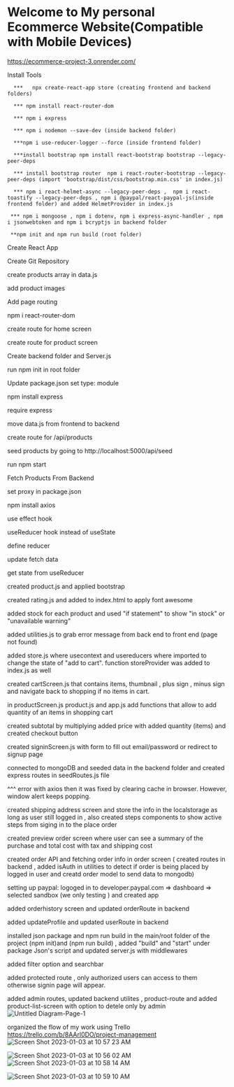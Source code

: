 # Welcome to My personal Ecommerce Website(Compatible with Mobile Devices)
https://ecommerce-project-3.onrender.com/

Install Tools 

      ***	npx create-react-app store (creating frontend and backend folders)
 
      *** npm install react-router-dom
  
      *** npm i express 
   
      *** npm i nodemon --save-dev (inside backend folder)
    
      ***npm i use-reducer-logger --force (inside frontend folder)
     
      ***install bootstrap npm install react-bootstrap bootstrap --legacy-peer-deps
     
      *** install bootstrap router  npm i react-router-bootstrap --legacy-peer-deps (import 'bootstrap/dist/css/bootstrap.min.css' in index.js)
     
      *** npm i react-helmet-async --legacy-peer-deps ,  npm i react-toastify --legacy-peer-deps , npm i @paypal/react-paypal-js(inside frontend folder) and added HelmetProvider in index.js 
     
     *** npm i mongoose , npm i dotenv, npm i express-async-handler , npm i jsonwebtoken and npm i bcryptjs in backend folder
     
     **npm init and npm run build (root folder)

Create React App

Create Git Repository

create products array in data.js

add product images

Add page routing 

npm i react-router-dom

create route for home screen

create route for product screen

Create backend folder and  Server.js

run npm init in root folder

Update package.json set type: module

npm install express


require express

move data.js from frontend to backend

create route for /api/products

seed products by going to http://localhost:5000/api/seed

run npm start

Fetch Products From Backend

set proxy in package.json

npm install axios

use effect hook

useReducer hook instead of useState

define reducer

update fetch data

get state from useReducer

created product.js  and applied bootstrap 

created rating.js and added     <link rel="stylesheet" href="https://cdn.jsdelivr.net/npm/@fortawesome/fontawesome-free@5.15.4/css/all.min.css" /> to index.html to apply font awesome 

added stock for each product and used "if statement" to show "in stock" or "unavailable warning"
 
added utilities.js to grab error message from back end to front end (page not found)

added store.js where usecontext and usereducers where imported to change the state of "add to cart". function storeProvider was added to index.js as well

created cartScreen.js that contains items, thumbnail , plus sign , minus sign and navigate back to shopping if no items in cart.

in productScreen.js product.js and app.js add functions that allow to add quantity of an items in shopping cart 

created subtotal by multiplying added price with added quantity (items) and created checkout button

created signinScreen.js with form to fill out email/password or redirect to signup page

connected to mongoDB and seeded data in the backend folder and created express routes in seedRoutes.js file

^^^ error with axios then it was fixed by clearing cache in browser. However, window alert keeps popping.

created shipping address screen and store the info in the localstorage as long as user still logged in , also created steps components to show active steps from siging in to the place order

created preview order screen where user can see a summary of the purchase and total cost with tax and shipping cost 

created order API and fetching order info in order screen ( created routes in backend , added isAuth in utilities to detect if order is being placed by logged in user and creatd order model to send data to mongodb)

setting up paypal: logoged in to developer.paypal.com => dashboard => selected sandbox (we only testing ) and created app 

added orderhistory screen and updated orderRoute in backend

added updateProfile and updated userRoute in backend

installed json package  and npm run build in the main/root folder of the project (npm init)and (npm run build) , added "build" and "start" under package Json's script  and updated server.js with middlewares

added filter option and searchbar 

added protected route , only authorized users can access to them otherwise signin page will appear. 

added admin routes, updated backend utilites , product-route and added product-list-screen with option to detele only by admin
![Untitled Diagram-Page-1](https://user-images.githubusercontent.com/113655954/210391950-1012cb7b-91b7-4b6a-900e-ff531ba720db.jpg)



organized the flow of my work using Trello https://trello.com/b/8AArl0DO/project-management
![Screen Shot 2023-01-03 at 10 57 23 AM](https://user-images.githubusercontent.com/113655954/210393707-2e90baf4-109f-4a96-9bc7-8c5b9ddbcd31.png)

![Screen Shot 2023-01-03 at 10 56 02 AM](https://user-images.githubusercontent.com/113655954/210393717-cb669527-b618-4434-ad34-43796b8b0ef1.png)![Screen Shot 2023-01-03 at 10 58 14 AM](https://user-images.githubusercontent.com/113655954/210393843-7c269b22-3c7f-45e8-adfd-81f73f18badd.png)

![Screen Shot 2023-01-03 at 10 59 10 AM](https://user-images.githubusercontent.com/113655954/210394021-8a4cf47d-ffe7-4b29-ab42-f54a4d083226.png)
